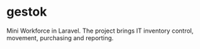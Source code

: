 # gestok
Mini Workforce in Laravel. The project brings IT inventory control, movement, purchasing and reporting.

